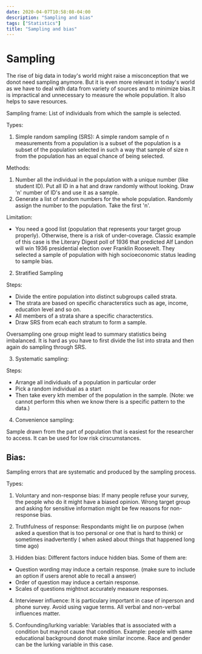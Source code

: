 ```yaml
---
date: 2020-04-07T10:58:08-04:00
description: "Sampling and bias"
tags: ["Statistics"]
title: "Sampling and bias"
---
```

# Sampling

The rise of big data in today's world might raise a misconception that we donot need sampling anymore. But it is even more relevant in today's world as we have to deal with data from variety of sources and to minimize bias.It is impractical and unnecessary to measure the whole population. It also helps to save resources.

Sampling frame: List of individuals from which the sample is selected.

Types:

1) Simple random sampling (SRS): A simple random sample of n measurements from a population is a subset of the population is a subset of the population selected in such a way that sample of size n from the population has an equal chance of being selected.

Methods: 

1) Number all the individual in the population with a unique number (like student ID). Put all ID in a hat and draw randomly without looking. Draw 'n' number of ID's and use it as a sample.
2) Generate a list of random numbers for the whole population. Randomly assign the number to the population. Take the first 'n'.

Limitation:
- You need a good list (population that represents your target group properly). Otherwise, there is a risk of under-coverage. Classic example of this case is the Literary Digest poll of 1936 that predicted Alf Landon will win 1936 presidential election over Franklin Roosevelt. They selected a sample of population with high socioeconomic status leading to sample bias.

2) Stratified Sampling

Steps:

- Divide the entire population into distinct subgroups called strata.
- The strata are based on specific characterstics such as age, income, education level and so on.
- All members of a strata share a specific characterstics.
- Draw SRS from ecah each stratum to form a sample.

Oversampling one group might lead to summary statistics being imbalanced. It is hard as you have to first divide the list into strata and then again do sampling through SRS.

3) Systematic sampling:

Steps:

- Arrange all individuals of a population in particular order
- Pick a random individual as a start
- Then take every kth member of the population in the sample. (Note: we cannot perform this when we know there is a specific pattern to the data.)

4) Convenience sampling:

Sample drawn from the part of population that is easiest for the researcher to access. It can be used for low risk cirscumstances.

## Bias:

Sampling errors that are systematic and produced by the sampling process. 

Types:

1) Voluntary and non-response bias: If many people refuse your survey, the people who do it might have a biased opinion. Wrong target group and asking for sensitive information might be few reasons for non-response bias.

2) Truthfulness of response: Respondants might lie on purpose (when asked a question that is too personal or one that is hard to think) or sometimes inadvertently ( when asked about things that happened long time ago)

3) Hidden bias: Different factors induce hidden bias. Some of them are:

- Question wording may induce a certain response. (make sure to include an option if users arenot able to recall a answer)
- Order of question may induce a certain response. 
- Scales of questions mightnot accurately measure responses.

4) Interviewer influence: It is particulary important in case of inperson and phone survey. Avoid using vague terms. All verbal and non-verbal influences matter.

5) Confounding/lurking variable: Variables that is associated with a condition but maynot cause that condition. Example: people with same educational background donot make similar income. Race and gender can be the lurking variable in this case.